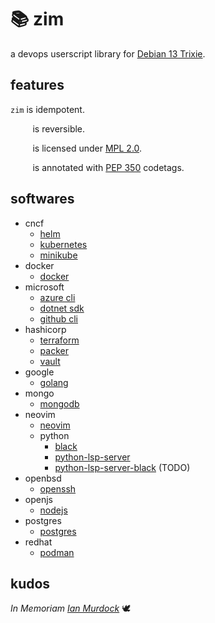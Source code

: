 <!-- This Source Code Form is subject to the terms of the Mozilla Public
   - License, v. 2.0. If a copy of the MPL was not distributed with this
   - file, You can obtain one at https://mozilla.org/MPL/2.0/. -->

# 📚 zim

a devops userscript library for [Debian 13 Trixie](https://wiki.debian.org/DebianTrixie).

## features
`zim` is idempotent.

&nbsp;&nbsp;&nbsp;&nbsp;&nbsp;&nbsp;&nbsp;&nbsp;&nbsp;is reversible.

&nbsp;&nbsp;&nbsp;&nbsp;&nbsp;&nbsp;&nbsp;&nbsp;&nbsp;is licensed under [MPL 2.0](https://www.mozilla.org/en-US/MPL/2.0/).

&nbsp;&nbsp;&nbsp;&nbsp;&nbsp;&nbsp;&nbsp;&nbsp;&nbsp;is annotated with [PEP 350](https://peps.python.org/pep-0350/) codetags.

## softwares

- cncf
  - [helm](https://helm.sh/docs/)
  - [kubernetes](https://kubernetes.io/docs/home/)
  - [minikube](https://minikube.sigs.k8s.io/docs/)
- docker
  - [docker](https://docs.docker.com/)
- microsoft
  - [azure cli](https://learn.microsoft.com/en-us/cli/azure/)
  - [dotnet sdk](https://learn.microsoft.com/en-us/dotnet/)
  - [github cli](https://cli.github.com/manual/)
- hashicorp
   - [terraform](https://developer.hashicorp.com/terraform/docs)
   - [packer](https://developer.hashicorp.com/packer/docs)
   - [vault](https://developer.hashicorp.com/vault/docs)
- google
  - [golang](https://go.dev/doc/)
- mongo
  - [mongodb](https://www.mongodb.com/docs/)
- neovim
  - [neovim](https://neovim.io/doc/)
  - python
    - [black](https://black.readthedocs.io/en/stable/)
    - [python-lsp-server](https://github.com/python-lsp/python-lsp-server)
    - [python-lsp-server-black](https://github.com/python-lsp/python-lsp-black) (TODO) 
- openbsd
  - [openssh](https://www.openssh.com/manual.html)
- openjs
  - [nodejs](https://nodejs.org/en/docs)
- postgres
  - [postgres](https://www.postgresql.org/docs/)
- redhat
  - [podman](https://docs.podman.io/en/latest/)

## kudos
*In Memoriam [Ian Murdock](https://www.debian.org/doc/manuals/project-history/manifesto.en.html)* 🕊️

